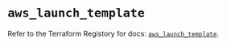 # `aws_launch_template`

Refer to the Terraform Registory for docs: [`aws_launch_template`](https://registry.terraform.io/providers/hashicorp/aws/5.13.1/docs/resources/launch_template).
